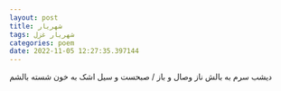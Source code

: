 ```yaml
---
layout: post
title: شهریار
tags: شهریار غزل
categories: poem
date: 2022-11-05 12:27:35.397144
---
```


دیشب سرم به بالش ناز وصال و باز / صبحست و سیل اشک به خون شسته بالشم